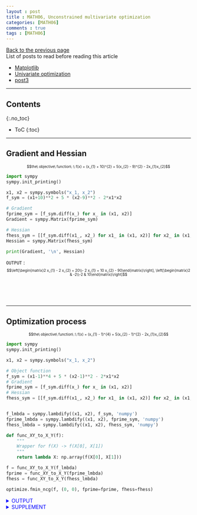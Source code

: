 ```yaml
---
layout : post
title : MATH06, Unconstrained multivariate optimization
categories: [MATH06]
comments : true
tags : [MATH06]
---
```

[Back to the previous page](https://userdyk-github.github.io/Study.html) <br>
List of posts to read before reading this article
- <a href='https://userdyk-github.github.io/pl03-topic02/PL03-Topic02-Matplotlib.html' target="_blank">Matplotlib</a>
- <a href='https://userdyk-github.github.io/math06/MATH06-Univariate-optimization.html'>Univariate optimization</a>
- <a href='https://userdyk-github.github.io/'>post3</a>

---

## Contents
{:.no_toc}

* ToC
{:toc}

<hr class="division1">

## **Gradient and Hessian**

<div style="font-size: 70%; text-align:center;"> $$the\ objective\ function\ :\ f(x) = (x_{1} + 10)^{2} + 5(x_{2} - 9)^{2} - 2x_{1}x_{2}$$</div>

```python
import sympy
sympy.init_printing()

x1, x2 = sympy.symbols("x_1, x_2") 
f_sym = (x1+10)**2 + 5 * (x2-9)**2 - 2*x1*x2 

# Gradient
fprime_sym = [f_sym.diff(x_) for x_ in (x1, x2)]
Gradient = sympy.Matrix(fprime_sym)

# Hessian  
fhess_sym = [[f_sym.diff(x1_, x2_) for x1_ in (x1, x2)] for x2_ in (x1, x2)] 
Hessian = sympy.Matrix(fhess_sym)

print(Gradient, '\n', Hessian)
```
`OUTPUT` :
<span style="font-size: 70%;"> $$\left[\begin{matrix}2 x_{1} - 2 x_{2} + 20\\- 2 x_{1} + 10 x_{2} - 90\end{matrix}\right], \left[\begin{matrix}2 & -2\\-2 & 10\end{matrix}\right]$$</span>

<br><br><br>
<hr class="division2">


## **Optimization process**

<div style="font-size: 70%; text-align:center;"> $$the\ objective\ function\ :\ f(x) = (x_{1} - 1)^{4} + 5(x_{2} - 1)^{2} - 2x_{1}x_{2}$$</div>

```python
import sympy
sympy.init_printing()

x1, x2 = sympy.symbols("x_1, x_2") 

# Object function
f_sym = (x1-1)**4 + 5 * (x2-1)**2 - 2*x1*x2 
# Gradient
fprime_sym = [f_sym.diff(x_) for x_ in (x1, x2)]
# Hessian  
fhess_sym = [[f_sym.diff(x1_, x2_) for x1_ in (x1, x2)] for x2_ in (x1, x2)] 


f_lmbda = sympy.lambdify((x1, x2), f_sym, 'numpy') 
fprime_lmbda = sympy.lambdify((x1, x2), fprime_sym, 'numpy')
fhess_lmbda = sympy.lambdify((x1, x2), fhess_sym, 'numpy')

def func_XY_to_X_Y(f):    
    """    
    Wrapper for f(X) -> f(X[0], X[1])  
    """    
    return lambda X: np.array(f(X[0], X[1])) 

f = func_XY_to_X_Y(f_lmbda) 
fprime = func_XY_to_X_Y(fprime_lmbda) 
fhess = func_XY_to_X_Y(fhess_lmbda)

optimize.fmin_ncg(f, (0, 0), fprime=fprime, fhess=fhess)
```
<details markdown="1">
<summary class='jb-small' style="color:blue">OUTPUT</summary>
<hr class='division3'>
```
Optimization terminated successfully.
         Current function value: -3.867223
         Iterations: 8
         Function evaluations: 10
         Gradient evaluations: 17
         Hessian evaluations: 8
array([1.88292613, 1.37658523])
```
<hr class='division3'>
</details>

<details markdown="1">
<summary class='jb-small' style="color:blue">SUPPLEMENT</summary>
<hr class='division3'>
Gradient and Hessian
```python
import sympy
sympy.init_printing()

x1, x2 = sympy.symbols("x_1, x_2") 
f_sym = (x1-1)**4 + 5 * (x2-1)**2 - 2*x1*x2 

# Gradient
fprime_sym = [f_sym.diff(x_) for x_ in (x1, x2)]
Gradient = sympy.Matrix(fprime_sym)

# Hessian  
fhess_sym = [[f_sym.diff(x1_, x2_) for x1_ in (x1, x2)] for x2_ in (x1, x2)] 
Hessian = sympy.Matrix(fhess_sym)

print(Gradient, '\n', Hessian)
```
`OUTPUT` :
<span style="font-size: 70%;"> $$\left[\begin{matrix}- 2 x_{2} + 4 \left(x_{1} - 1\right)^{3}\\- 2 x_{1} + 10 x_{2} - 10\end{matrix}\right] ,\ \left[\begin{matrix}12 \left(x_{1} - 1\right)^{2} & -2\\-2 & 10\end{matrix}\right]$$</span>
<hr class='division3'>
</details>

<br><br><br>
<hr class="division2">

<br><br><br>

## title2

<hr class="division2">

## title3

<hr class="division1">

List of posts followed by this article
- [post1](https://userdyk-github.github.io/)
- <a href='https://userdyk-github.github.io/'>post2</a>
- <a href='https://userdyk-github.github.io/'>post3</a>

---

Reference
- [post1](https://userdyk-github.github.io/)
- <a href='https://userdyk-github.github.io/'>post2</a>
- <a href='https://userdyk-github.github.io/'>post3</a>

---

